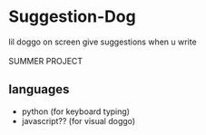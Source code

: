 # Suggestion-Dog
lil doggo on screen give suggestions when u write
<br>
<br>
SUMMER PROJECT

## languages
- python (for keyboard typing)
- javascript?? (for visual doggo)
